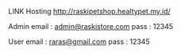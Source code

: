 LINK Hosting 
http://raskipetshop.healtypet.my.id/

Admin 
email : admin@raskistore.com 
pass  : 12345

User 
email : raras@gmail.com
pass  : 12345
